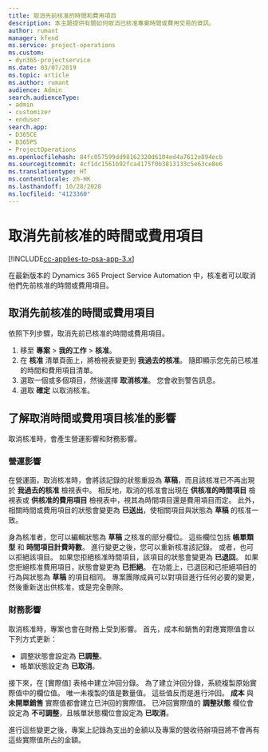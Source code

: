 ```yaml
---
title: 取消先前核准的時間和費用項目
description: 本主題提供有關如何取消已核准專案時間或費用交易的資訊。
author: rumant
manager: kfend
ms.service: project-operations
ms.custom:
- dyn365-projectservice
ms.date: 03/07/2019
ms.topic: article
ms.author: rumant
audience: Admin
search.audienceType:
- admin
- customizer
- enduser
search.app:
- D365CE
- D365PS
- ProjectOperations
ms.openlocfilehash: 84fc057599dd98162320d6104ed4a7612e894ecb
ms.sourcegitcommit: 4cf1dc1561b92fca4175f0b3813133c5e63ce8e6
ms.translationtype: HT
ms.contentlocale: zh-HK
ms.lasthandoff: 10/28/2020
ms.locfileid: "4123360"
---
```

# <a name="cancel-previously-approved-time-or-expense-entries"></a>取消先前核准的時間或費用項目

[!INCLUDE[cc-applies-to-psa-app-3.x](../includes/cc-applies-to-psa-app-3x.md)]

在最新版本的 Dynamics 365 Project Service Automation 中，核准者可以取消他們先前核准的時間或費用項目。

## <a name="cancel-a-previously-approved-time-or-expense-entry"></a>取消先前核准的時間或費用項目

依照下列步驟，取消先前已核准的時間或費用項目。

1. 移至 **專案** \> **我的工作** \> **核准**。
2. 在 **核准** 清單頁面上，將檢視表變更到 **我過去的核准**。 隨即顯示您先前已核准的時間和費用項目清單。
3. 選取一個或多個項目，然後選擇 **取消核准**。 您會收到警告訊息。
4. 選取 **確定** 以取消核准。

## <a name="understand-the-impact-of-canceling-a-time-or-expense-entry-approval"></a>了解取消時間或費用項目核准的影響

取消核准時，會產生營運影響和財務影響。

### <a name="operational-impact"></a>營運影響

在營運面，取消核准時，會將該記錄的狀態重設為 **草稿**，而且該核准已不再出現於 **我過去的核准** 檢視表中。 相反地，取消的核准會出現在 **供核准的時間項目** 檢視表或 **供核准的費用項目** 檢視表中，視其為時間項目還是費用項目而定。 此外，相關時間或費用項目的狀態會變更為 **已送出**，使相關項目與狀態為 **草稿** 的核准一致。

身為核准者，您可以編輯狀態為 **草稿** 之核准的部分欄位。 這些欄位包括 **帳單類型** 和 **時間項目計費時數**。 進行變更之後，您可以重新核准該記錄。 或者，也可以拒絕該項目。 如果您拒絕核准時間項目，該項目的狀態會變更為 **已退回**。 如果您拒絕核准費用項目，狀態會變更為 **已拒絕**。 在功能上，已退回和已拒絕項目的行為與狀態為 **草稿** 的項目相同。 專案團隊成員可以對項目進行任何必要的變更，然後重新送出供核准，或是完全刪除。

### <a name="financial-impact"></a>財務影響

取消核准時，專案也會在財務上受到影響。 首先，成本和銷售的對應實際值會以下列方式更新：

- 調整狀態會設定為 **已調整**。
- 帳單狀態設定為 **已取消**。

接下來，在 [實際值] 表格中建立沖回分錄。 為了建立沖回分錄，系統複製原始實際值中的欄位值。 唯一未複製的值是數量值。 這些值反而是進行沖回。 **成本** 與 **未開單銷售** 實際值都會建立已沖回的實際值。 已沖回實際值的 **調整狀態** 欄位會設定為 **不可調整**，且帳單狀態欄位會設定為 **已取消**。

進行這些變更之後，專案上記錄為支出的金額以及專案的營收待辦項目將不會再有這些實際值所占的金額。
